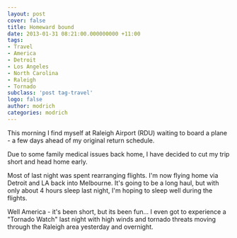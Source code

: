 ```yaml
---
layout: post
cover: false
title: Homeward bound
date: 2013-01-31 08:21:00.000000000 +11:00
tags: 
- Travel
- America
- Detroit
- Los Angeles
- North Carolina
- Raleigh
- Tornado
subclass: 'post tag-travel'
logo: false
author: modrich
categories: modrich
---
```

This morning I find myself at Raleigh Airport (RDU) waiting to board a plane - a few days ahead of my original return schedule.

Due to some family medical issues back home, I have decided to cut my trip short and head home early.

Most of last night was spent rearranging flights. I'm now flying home via Detroit and LA back into Melbourne. It's going to be a long haul, but with only about 4 hours sleep last night, I'm hoping to sleep well during the flights.

Well America - it's been short, but its been fun... I even got to experience a "Tornado Watch" last night with high winds and tornado threats moving through the Raleigh area yesterday and overnight.

